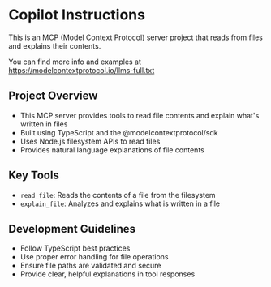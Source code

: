 # Copilot Instructions

<!-- Use this file to provide workspace-specific custom instructions to Copilot. For more details, visit https://code.visualstudio.com/docs/copilot/copilot-customization#_use-a-githubcopilotinstructionsmd-file -->

This is an MCP (Model Context Protocol) server project that reads from files and explains their contents.

You can find more info and examples at https://modelcontextprotocol.io/llms-full.txt

## Project Overview
- This MCP server provides tools to read file contents and explain what's written in files
- Built using TypeScript and the @modelcontextprotocol/sdk
- Uses Node.js filesystem APIs to read files
- Provides natural language explanations of file contents

## Key Tools
- `read_file`: Reads the contents of a file from the filesystem
- `explain_file`: Analyzes and explains what is written in a file

## Development Guidelines
- Follow TypeScript best practices
- Use proper error handling for file operations
- Ensure file paths are validated and secure
- Provide clear, helpful explanations in tool responses
